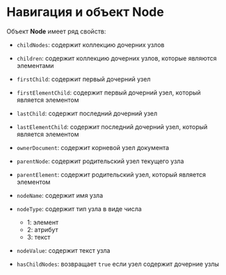 # Навигация и объект Node
Объект **Node** имеет ряд свойств:
+ `childNodes`: содержит коллекцию дочерних узлов
+ `children`: содержит коллекцию дочерних узлов, которые являются элементами
+ `firstChild`: содержит первый дочерний узел 
+ `firstElementChild`: содержит первый дочерний узел, который является элементом
+ `lastChild`: содержит последний дочерний узел
+ `lastElementChild`: содержит последний дочерний узел, который является элементом
+ `ownerDocument`: содержит корневой узел документа
+ `parentNode`: содержит родительский узел текущего узла
+ `parentElement`: содержит родительский узел, который является элементом
+ `nodeName`: содержит имя узла
+ `nodeType`: содержит тип узла в виде числа
  + 1: элемент
  + 2: атрибут
  + 3: текст
+ `nodeValue`: содержит текст узла

+ `hasChildNodes`: возвращает `true` если узел содержит дочерние узлы

  
